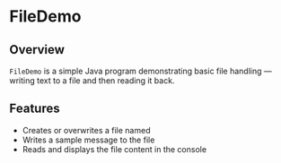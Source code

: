# FileDemo

## Overview
`FileDemo` is a simple Java program demonstrating basic file handling — writing text to a file and then reading it back.

## Features
- Creates or overwrites a file named
- Writes a sample message to the file
- Reads and displays the file content in the console

